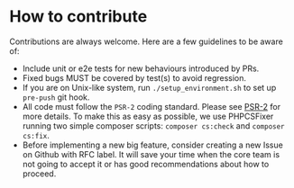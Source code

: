 # How to contribute

Contributions are always welcome. Here are a few guidelines to be aware of:
 
 - Include unit or e2e tests for new behaviours introduced by PRs.
 - Fixed bugs MUST be covered by test(s) to avoid regression.
 - If you are on Unix-like system, run `./setup_environment.sh` to set up `pre-push` git hook.
 - All code must follow the `PSR-2` coding standard. Please see [PSR-2](http://www.php-fig.org/psr/psr-2/) for more details. To make this as easy as possible, we use PHPCSFixer running two simple composer scripts: `composer cs:check` and `composer cs:fix`.
 - Before implementing a new big feature, consider creating a new Issue on Github with RFC label. It will save your time when the core team is not going to accept it or has good recommendations about how to proceed.
